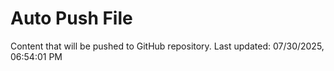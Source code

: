 # Auto Push File

Content that will be pushed to GitHub repository.
Last updated: 07/30/2025, 06:54:01 PM
